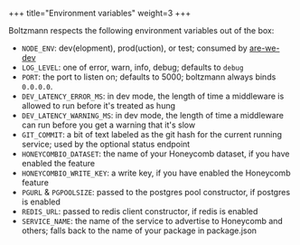 +++
title="Environment variables"
weight=3
+++

Boltzmann respects the following environment variables out of the box:

- `NODE_ENV`: dev(elopment), prod(uction), or test; consumed by [are-we-dev](https://github.com/chrisdickinson/are-we-dev)
- `LOG_LEVEL`: one of error, warn, info, debug; defaults to `debug`
- `PORT`: the port to listen on; defaults to 5000; boltzmann always binds `0.0.0.0`.
- `DEV_LATENCY_ERROR_MS`: in dev mode, the length of time a middleware is allowed to run before it's treated as hung
- `DEV_LATENCY_WARNING_MS`: in dev mode, the length of time a middleware can run before you get a warning that it's slow
- `GIT_COMMIT`: a bit of text labeled as the git hash for the current running service; used by the optional status endpoint
- `HONEYCOMBIO_DATASET`: the name of your Honeycomb dataset, if you have enabled the feature
- `HONEYCOMBIO_WRITE_KEY`: a write key, if you have enabled the Honeycomb feature
- `PGURL` & `PGPOOLSIZE`: passed to the postgres pool constructor, if postgres is enabled
- `REDIS_URL`: passed to redis client constructor, if redis is enabled
- `SERVICE_NAME`: the name of the service to advertise to Honeycomb and others; falls back to the name of your package in package.json

